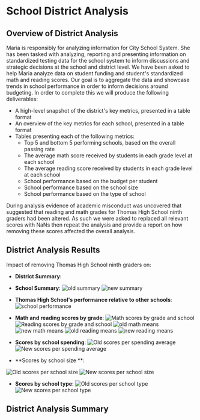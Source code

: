 # School District Analysis

## Overview of District Analysis
Maria is responsibly for analyzing information for City School System. She has been tasked with analyzing, reporting and presenting information on standardized testing data for the school system to inform discussions and strategic decisions at the school and district level. 
We have been asked to help Maria analyze data on student funding and student's standardized math and reading scores.
Our goal is to aggregate the data and showcase trends in school performance in order to inform decisions around budgeting. In order to complete this we will produce the following deliverables:
-   A high-level snapshot of the district's key metrics, presented in a table format
-   An overview of the key metrics for each school, presented in a table format
-   Tables presenting each of the following metrics:
    -   Top 5 and bottom 5 performing schools, based on the overall passing rate
    -   The average math score received by students in each grade level at each school
    -   The average reading score received by students in each grade level at each school
    -   School performance based on the budget per student
    -   School performance based on the school size 
    -   School performance based on the type of school

During analysis evidence of academic misconduct was uncovered that suggested that reading and math grades for Thomas High School ninth graders had been altered. As such we were asked to replaced all relevant scores with NaNs then repeat the analysis and provide a report on how removing these scores affected the overall analysis.

## District Analysis Results
Impact of removing Thomas High School ninth graders on:
 - **District Summary**: 
 
 - **School Summary**:
 ![old summary](/Screenshots/Old_student_summary.PNG)
 ![new summary](/Screenshots/updated_student_summary.PNG)
 

 - **Thomas High School's performance relative to other schools**:
 ![school performance](/Screenshots/Thomas_9_removed_proof.PNG)


 - **Math and reading scores by grade**:
![Math scores by grade and school](/Screenshots/Math_scores_by_grade.PNG)
![Reading scores by grade and school](/Screenshots/Reading_scores_by_grade.PNG)
![old math means](/Screenshots/Old_math_grade_averages.PNG)
![new math means](/Screenshots/Updated_math_grade_averages.PNG)
![old reading means](/Screenshots/Old_reading_grade_averages.PNG)
![new reading means](/Screenshots/Updated_reading_grade_averages.PNG)

 - **Scores by school spending**:
![Old scores per spending average](/Screenshots/Old_scores_per_spending_average.PNG)
![New scores per spending average](/Screenshots/Updated_scores_per_spending_average.PNG)


 - **Scores by school size **:

![Old scores per school size](/Screenshots/Old_scores_per_school_size.PNG)
![New scores per school size](/Screenshots/Updated_scores_per_school_size.PNG)
 - **Scores by school type**:
![Old scores per school type](/Screenshots/Old_scores_per_school_type.PNG)
![New scores per school type](/Screenshots/Updated_scores_per_school_type.PNG)

## District Analysis Summary


